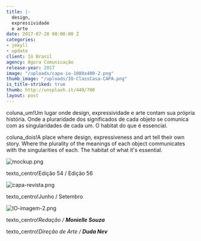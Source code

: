 ```yaml
---
title: |-
  design,
  expressividade
  e arte
date: 2017-07-20 00:00:00 Z
categories:
- jekyll
- update
client: Ió Brasil
agency: Ágora Comunicação
release-year: 2017
image: "/uploads/capa-io-1080x400-2.png"
thumb_image: "/uploads/IO-ClassCasa-CAPA.png"
is_title-striked: true
thumb: http://unsplash.it/440/700
layout: post
---
```


coluna_um!Um lugar onde design, expressividade e arte contam sua própria história. Onde a pluraridade dos significados de cada objeto se comunica com as singularidades de cada um. O habitat do que é essencial.

coluna_dois!A place where design, expressiveness and art tell their own story. Where the plurality of the meanings of each object communicates with the singularities of each. The habitat of what
it's essential.

![mockup.png](/uploads/mockup.png)

texto_centro!Edição 54 / Edição 56

![capa-revista.png](/uploads/capa-revista.png)

texto_centro!Junho / Setembro

![IO-imagem-2.png](/uploads/IO-imagem-2.png)

texto_centro!*Redação / **Monielle Souza***

texto_centro!*Direção de Arte / **Duda Nev***